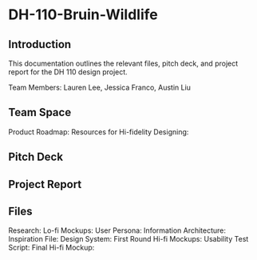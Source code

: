 # DH-110-Bruin-Wildlife
## Introduction
This documentation outlines the relevant files, pitch deck, and project report for the DH 110 design project. 


Team Members: Lauren Lee, Jessica Franco, Austin Liu

## Team Space
Product Roadmap:
Resources for Hi-fidelity Designing:

## Pitch Deck
## Project Report
## Files
Research:
Lo-fi Mockups:
User Persona:
Information Architecture:
Inspiration File:
Design System:
First Round Hi-fi Mockups:
Usability Test Script:
Final Hi-fi Mockup:
